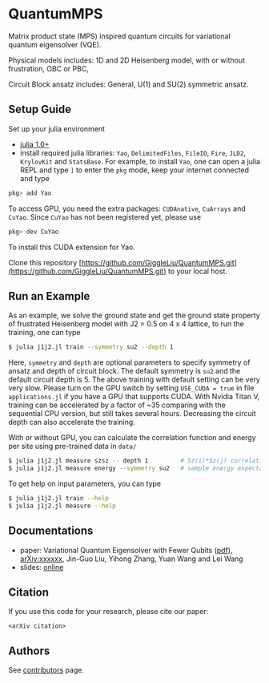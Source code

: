 # QuantumMPS
Matrix product state (MPS) inspired quantum circuits for variational quantum eigensolver (VQE).

Physical models includes: 1D and 2D Heisenberg model, with or without frustration, OBC or PBC,

Circuit Block ansatz includes: General, U(1) and SU(2) symmetric ansatz.

## Setup Guide
Set up your julia environment

* [julia 1.0+](https://julialang.org/)
* install required julia libraries: `Yao`, `DelimitedFiles`, `FileIO`, `Fire`, `JLD2`, `KrylovKit` and `StatsBase`. For example, to install `Yao`,
one can open a julia REPL and type `]` to enter the `pkg` mode, keep your internet connected and type
```julia console
pkg> add Yao
```

To access GPU, you need the extra packages: `CUDAnative`, `CuArrays` and `CuYao`.
Since `CuYao` has not been registered yet, please use
```julia console
pkg> dev CuYao
```
To install this CUDA extension for Yao.

Clone this repository [https://github.com/GiggleLiu/QuantumMPS.git](https://github.com/GiggleLiu/QuantumMPS.git) to your local host.

## Run an Example
As an example, we solve the ground state and get the ground state property of frustrated Heisenberg model with J2 = 0.5 on 4 x 4 lattice,
to run the training, one can type

```bash
$ julia j1j2.jl train --symmetry su2 --depth 1
```
Here, `symmetry` and `depth` are optional parameters to specify symmetry of ansatz and depth of circuit block.
The default symmetry is `su2` and the default circuit depth is 5.
The above training with default setting can be very very slow. Please turn on the GPU switch by setting `USE_CUDA = true` in file `applications.jl` if you have a GPU that supports CUDA. With Nvidia Titan V, training can be accelerated by a factor of ~35 comparing with the sequential CPU version, but still takes several hours. Decreasing the circuit depth can also accelerate the training.

With or without GPU, you can calculate the correlation function and energy per site using pre-trained data in `data/`
```bash
$ julia j1j2.jl measure szsz -- depth 1         # Sz(i)*Sz(j) correlation matrix, default depth is 5.
$ julia j1j2.jl measure energy --symmetry su2   # sample energy expectation value
```

To get help on input parameters, you can type
```bash
$ julia j1j2.jl train --help
$ julia j1j2.jl measure --help
```

## Documentations

* paper: Variational Quantum Eigensolver with Fewer Qubits ([pdf]()), [arXiv:xxxxxx](https://arxiv.org/abs/xxxxxx), Jin-Guo Liu, Yihong Zhang, Yuan Wang and Lei Wang
* slides: [online]()

## Citation

If you use this code for your research, please cite our paper:

```
<arXiv citation>
```

## Authors
See [contributors](https://github.com/GiggleLiu/QuantumMPS/graphs/contributors) page.

